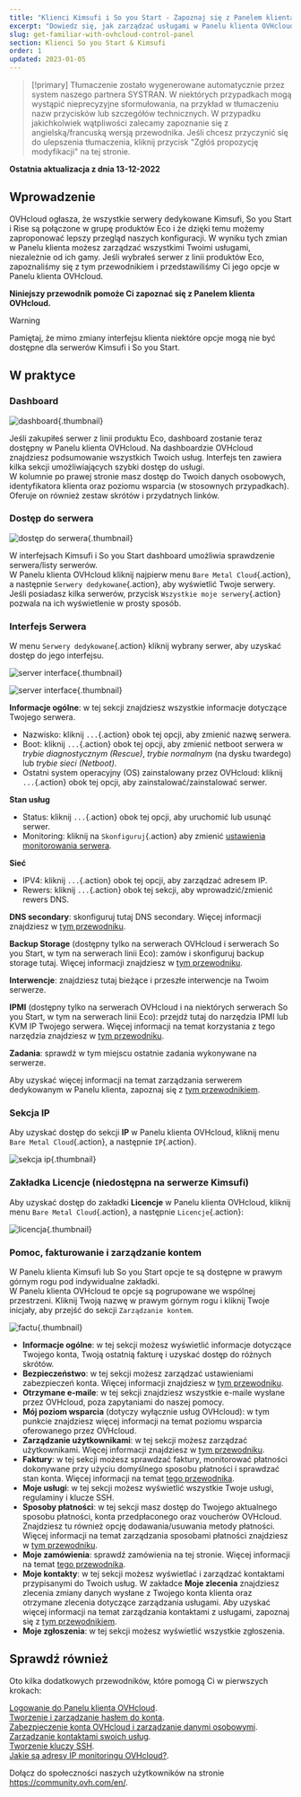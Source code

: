 ```yaml
---
title: "Klienci Kimsufi i So you Start - Zapoznaj się z Panelem klienta OVHcloud"
excerpt: "Dowiedz się, jak zarządzać usługami w Panelu klienta OVHcloud"
slug: get-familiar-with-ovhcloud-control-panel
section: Klienci So you Start & Kimsufi
order: 1
updated: 2023-01-05
---
```


> [!primary]
> Tłumaczenie zostało wygenerowane automatycznie przez system naszego partnera SYSTRAN. W niektórych przypadkach mogą wystąpić nieprecyzyjne sformułowania, na przykład w tłumaczeniu nazw przycisków lub szczegółów technicznych. W przypadku jakichkolwiek wątpliwości zalecamy zapoznanie się z angielską/francuską wersją przewodnika. Jeśli chcesz przyczynić się do ulepszenia tłumaczenia, kliknij przycisk "Zgłóś propozycję modyfikacji" na tej stronie.
>

**Ostatnia aktualizacja z dnia 13-12-2022**

## Wprowadzenie

OVHcloud ogłasza, że wszystkie serwery dedykowane Kimsufi, So you Start i Rise są połączone w grupę produktów Eco i że dzięki temu możemy zaproponować lepszy przegląd naszych konfiguracji. W wyniku tych zmian w Panelu klienta możesz zarządzać wszystkimi Twoimi usługami, niezależnie od ich gamy. Jeśli wybrałeś serwer z linii produktów Eco, zapoznaliśmy się z tym przewodnikiem i przedstawiliśmy Ci jego opcje w Panelu klienta OVHcloud.

**Niniejszy przewodnik pomoże Ci zapoznać się z Panelem klienta OVHcloud.**

> [!warning]
> Pamiętaj, że mimo zmiany interfejsu klienta niektóre opcje mogą nie być dostępne dla serwerów Kimsufi i So you Start.
>

## W praktyce

### Dashboard

![dashboard](images/OVHclouddashboard.png){.thumbnail}

Jeśli zakupiłeś serwer z linii produktu Eco, dashboard zostanie teraz dostępny w Panelu klienta OVHcloud. Na dashboardzie OVHcloud znajdziesz podsumowanie wszystkich Twoich usług. Interfejs ten zawiera kilka sekcji umożliwiających szybki dostęp do usługi.<br>
W kolumnie po prawej stronie masz dostęp do Twoich danych osobowych, identyfikatora klienta oraz poziomu wsparcia (w stosownych przypadkach).<br>
Oferuje on również zestaw skrótów i przydatnych linków.

### Dostęp do serwera

![dostęp do serwera](images/listserversOVHcloud.png){.thumbnail}

W interfejsach Kimsufi i So you Start dashboard umożliwia sprawdzenie serwera/listy serwerów.<br>
W Panelu klienta OVHcloud kliknij najpierw menu `Bare Metal Cloud`{.action}, a następnie `Serwery dedykowane`{.action}, aby wyświetlić Twoje serwery.<br>
Jeśli posiadasz kilka serwerów, przycisk `Wszystkie moje serwery`{.action} pozwala na ich wyświetlenie w prosty sposób.

### Interfejs Serwera

W menu `Serwery dedykowane`{.action} kliknij wybrany serwer, aby uzyskać dostęp do jego interfejsu.

![server interface](images/serverinterface01.png){.thumbnail}

![server interface](images/serverinterface02.png){.thumbnail}

**Informacje ogólne**: w tej sekcji znajdziesz wszystkie informacje dotyczące Twojego serwera.

- Nazwisko: kliknij `...`{.action} obok tej opcji, aby zmienić nazwę serwera.
- Boot: kliknij `...`{.action} obok tej opcji, aby zmienić netboot serwera w *trybie diagnostycznym (Rescue)*, *trybie normalnym* (na dysku twardego) lub *trybie sieci (Netboot)*.
- Ostatni system operacyjny (OS) zainstalowany przez OVHcloud: kliknij `...`{.action} obok tej opcji, aby zainstalować/zainstalować serwer.

**Stan usług**

- Status: kliknij `...`{.action} obok tej opcji, aby uruchomić lub usunąć serwer.
- Monitoring: kliknij na `Skonfiguruj`{.action} aby zmienić [ustawienia monitorowania serwera](https://docs.ovh.com/pl/dedicated/pierwsze-kroki-z-serwerem-dedykowanym#monitoring-server).

**Sieć**

- IPV4: kliknij `...`{.action} obok tej opcji, aby zarządzać adresem IP.
- Rewers: kliknij `...`{.action} obok tej sekcji, aby wprowadzić/zmienić rewers DNS.

**DNS secondary**: skonfiguruj tutaj DNS secondary. Więcej informacji znajdziesz w [tym przewodniku](https://docs.ovh.com/pl/dedicated/dodawanie-domeny-secondary-dns/).

**Backup Storage** (dostępny tylko na serwerach OVHcloud i serwerach So you Start, w tym na serwerach linii Eco): zamów i skonfiguruj backup storage tutaj. Więcej informacji znajdziesz w [tym przewodniku](https://docs.ovh.com/pl/dedicated/usluga-backup-storage/).

**Interwencje**: znajdziesz tutaj bieżące i przeszłe interwencje na Twoim serwerze.

**IPMI** (dostępny tylko na serwerach OVHcloud i na niektórych serwerach So you Start, w tym na serwerach linii Eco): przejdź tutaj do narzędzia IPMI lub KVM IP Twojego serwera. Więcej informacji na temat korzystania z tego narzędzia znajdziesz w [tym przewodniku](https://docs.ovh.com/pl/dedicated/uzywanie-ipmi-serwery-dedykowane/).

**Zadania**: sprawdź w tym miejscu ostatnie zadania wykonywane na serwerze.

Aby uzyskać więcej informacji na temat zarządzania serwerem dedykowanym w Panelu klienta, zapoznaj się z [tym przewodnikiem](https://docs.ovh.com/pl/dedicated/pierwsze-kroki-z-serwerem-dedykowanym/).

### Sekcja IP

Aby uzyskać dostęp do sekcji **IP** w Panelu klienta OVHcloud, kliknij menu `Bare Metal Cloud`{.action}, a następnie `IP`{.action}.

![sekcja ip](images/manageIPOVHcloud.png){.thumbnail}

### Zakładka Licencje (niedostępna na serwerze Kimsufi)

Aby uzyskać dostęp do zakładki **Licencje** w Panelu klienta OVHcloud, kliknij menu `Bare Metal Cloud`{.action}, a następnie `Licencje`{.action}:

![licencja](images/managelicencesOVHcloud.png){.thumbnail}

### Pomoc, fakturowanie i zarządzanie kontem

W Panelu klienta Kimsufi lub So you Start opcje te są dostępne w prawym górnym rogu pod indywidualne zakładki.<br>
W Panelu klienta OVHcloud te opcje są pogrupowane we wspólnej przestrzeni. Kliknij Twoją nazwę w prawym górnym rogu i kliknij Twoje inicjały, aby przejść do sekcji `Zarządzanie kontem`.

![factu](images/accountOVHcloud.png){.thumbnail}

- **Informacje ogólne**: w tej sekcji możesz wyświetlić informacje dotyczące Twojego konta, Twoją ostatnią fakturę i uzyskać dostęp do różnych skrótów.
- **Bezpieczeństwo**: w tej sekcji możesz zarządzać ustawieniami zabezpieczeń konta. Więcej informacji znajdziesz w [tym przewodniku](https://docs.ovh.com/pl/customer/identyfikator_klienta/).
- **Otrzymane e-maile**: w tej sekcji znajdziesz wszystkie e-maile wysłane przez OVHcloud, poza zapytaniami do naszej pomocy.
- **Mój poziom wsparcia** (dotyczy wyłącznie usług OVHcloud): w tym punkcie znajdziesz więcej informacji na temat poziomu wsparcia oferowanego przez OVHcloud.
- **Zarządzanie użytkownikami**: w tej sekcji możesz zarządzać użytkownikami. Więcej informacji znajdziesz w [tym przewodniku](https://docs.ovh.com/pl/customer/zarzadzanie_uzytkownikami/).
- **Faktury**: w tej sekcji możesz sprawdzać faktury, monitorować płatności dokonywane przy użyciu domyślnego sposobu płatności i sprawdzać stan konta. Więcej informacji na temat [tego przewodnika](https://docs.ovh.com/pl/billing/zarzadzanie-fakturami-ovhcloud/).
- **Moje usługi**: w tej sekcji możesz wyświetlić wszystkie Twoje usługi, regulaminy i klucze SSH.
- **Sposoby płatności**: w tej sekcji masz dostęp do Twojego aktualnego sposobu płatności, konta przedpłaconego oraz voucherów OVHcloud. Znajdziesz tu również opcję dodawania/usuwania metody płatności. Więcej informacji na temat zarządzania sposobami płatności znajdziesz w [tym przewodniku](https://docs.ovh.com/pl/billing/zarzadzanie-sposobami-platnosci/).
- **Moje zamówienia**: sprawdź zamówienia na tej stronie. Więcej informacji na temat [tego przewodnika](https://docs.ovh.com/pl/billing/zarzadzanie-zamowieniami-ovh/).
- **Moje kontakty**: w tej sekcji możesz wyświetlać i zarządzać kontaktami przypisanymi do Twoich usług. W zakładce **Moje zlecenia** znajdziesz zlecenia zmiany danych wysłane z Twojego konta klienta oraz otrzymane zlecenia dotyczące zarządzania usługami. Aby uzyskać więcej informacji na temat zarządzania kontaktami z usługami, zapoznaj się z [tym przewodnikiem](https://docs.ovh.com/pl/customer/zarzadzanie_kontaktami/).
- **Moje zgłoszenia**: w tej sekcji możesz wyświetlić wszystkie zgłoszenia.

## Sprawdź również

Oto kilka dodatkowych przewodników, które pomogą Ci w pierwszych krokach:

[Logowanie do Panelu klienta OVHcloud](https://docs.ovh.com/pl/customer/logowanie-panelu-klienta-ovhcloud/).<br>
[Tworzenie i zarządzanie hasłem do konta](https://docs.ovh.com/pl/customer/zarzadzanie-haslem/).<br>
[Zabezpieczenie konta OVHcloud i zarządzanie danymi osobowymi](https://docs.ovh.com/pl/customer/identyfikator_klienta/).<br>
[Zarządzanie kontaktami swoich usług](https://docs.ovh.com/pl/customer/zarzadzanie_kontaktami/).<br>
[Tworzenie kluczy SSH](https://docs.ovh.com/pl/dedicated/tworzenie-klucze-ssh-dedykowane/).<br>
[Jakie są adresy IP monitoringu OVHcloud?](https://docs.ovh.com/pl/dedicated/monitoring-ip-ovh/).

Dołącz do społeczności naszych użytkowników na stronie <https://community.ovh.com/en/>.
